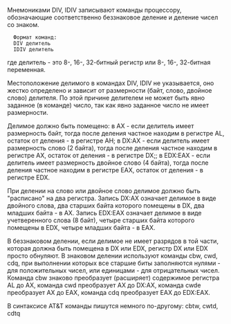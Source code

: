 Мнемониками DIV, IDIV записывают команды процессору, обозначающие соответственно беззнаковое деление и деление чисел со знаком.

      Формат команд: 
      DIV делитель 
      IDIV делитель 
где делитель - это 8-, 16-, 32-битный регистр или 8-, 16-, 32-битная переменная.

Местоположение делимого в командах DIV, IDIV не указывается, оно жестко определено и зависит от размерности (байт, слово, двойное слово) делителя. По этой причине делителем не может быть явно заданное (в команде) число, так как явно заданное число не имеет размерности.

Делимое должно быть помещено: 
в AX - если делитель имеет размерность байт, тогда после деления частное находим в регистре AL, остаток от деления - в регистре AH; 
в DX:AX - если делитель имеет размерность слово (2 байта), тогда после деления частное находим в регистре AX, остаток от деления - в регистре DX;; 
в EDX:EAX - если делитель имеет размерность двойное слово (4 байта), тогда после деления частное находим в регистре EAX, остаток от деления - в регистре EDX.

При делении на слово или двойное слово делимое должно быть "расписано" на два регистра. Запись DX:AX означает делимое в виде двойного слова, два старших байта которого помещены в DX, два младших байта - в AX. Запись EDX:EAX означает делимое в виде учетверенного слова (8 байт), четыре старших байта которого помещены в EDX, четыре младших байта - в EAX.

В беззнаковом делении, если делимое не имеет разрядов в той части, которая должна быть помещена в DX или EDX, регистр DX или EDX просто обнуляют. В знаковом делении используют команды cbw, cwd, cdq, при выполнении которых все старшие биты заполняются нулями - для положительных чисел, или единицами - для отрицательных чисел. Команда cbw знаково преобразует (расширяет) содержимое регистра AL до AX, команда cwd преобразует AX до DX:AX, команда cwde преобразует AX до EAX, команда cdq преобразует EAX до EDX:EAX.

В синтаксисе AT&T команды пишутся немного по-другому: cbtw, cwtd, cdtq
